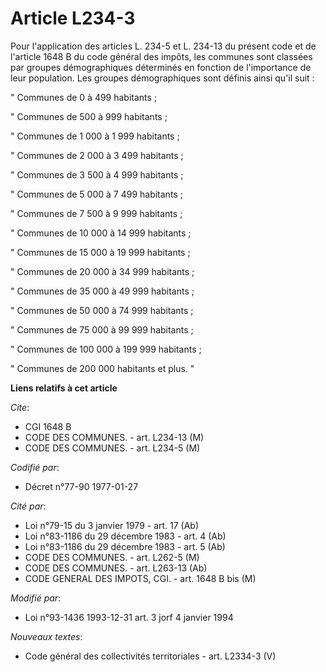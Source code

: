 # Article L234-3

Pour l'application des articles L. 234-5 et L. 234-13 du présent code et de l'article 1648 B du code général des impôts, les
communes sont classées par groupes démographiques déterminés en fonction de l'importance de leur population. Les groupes
démographiques sont définis ainsi qu'il suit :

" Communes de       0 à     499 habitants ;

" Communes de     500 à     999 habitants ;

" Communes de   1 000 à   1 999 habitants ;

" Communes de   2 000 à   3 499 habitants ;

" Communes de   3 500 à   4 999 habitants ;

" Communes de   5 000 à   7 499 habitants ;

" Communes de   7 500 à   9 999 habitants ;

" Communes de  10 000 à  14 999 habitants ;

" Communes de  15 000 à  19 999 habitants ;

" Communes de  20 000 à  34 999 habitants ;

" Communes de  35 000 à  49 999 habitants ;

" Communes de  50 000 à  74 999 habitants ;

" Communes de  75 000 à  99 999 habitants ;

" Communes de 100 000 à 199 999 habitants ;

" Communes de 200 000 habitants et plus. "

**Liens relatifs à cet article**

_Cite_:

  - CGI 1648 B
  - CODE DES COMMUNES. - art. L234-13 (M)
  - CODE DES COMMUNES. - art. L234-5 (M)

_Codifié par_:

  - Décret n°77-90 1977-01-27

_Cité par_:

  - Loi n°79-15 du 3 janvier 1979 - art. 17 (Ab)
  - Loi n°83-1186 du 29 décembre 1983 - art. 4 (Ab)
  - Loi n°83-1186 du 29 décembre 1983 - art. 5 (Ab)
  - CODE DES COMMUNES. - art. L262-5 (M)
  - CODE DES COMMUNES. - art. L263-13 (Ab)
  - CODE GENERAL DES IMPOTS, CGI. - art. 1648 B bis (M)

_Modifié par_:

  - Loi n°93-1436 1993-12-31 art. 3 jorf 4 janvier 1994

_Nouveaux textes_:

  - Code général des collectivités territoriales - art. L2334-3 (V)
